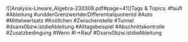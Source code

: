 
![[Analysis-Lineare_Algebra-230308.pdf#page=41]]Tags & Topics:
   #faufI
   #Ableitung
   #undderGrenzwertderDifferentialquotientd
   #Auto
   #Mittelwertsatz
   #Knöllchen
   #Zwischenstelle
   #Tunnel
   #dxanx0bzw.istdieAbleitung
   #Alltagsbeispiel
   #Abschnittskontrolle
   #Zusatzbedingung
   #Wenn
   #I→Rauf
   #Dxanx0bzw.istdieAbleitung